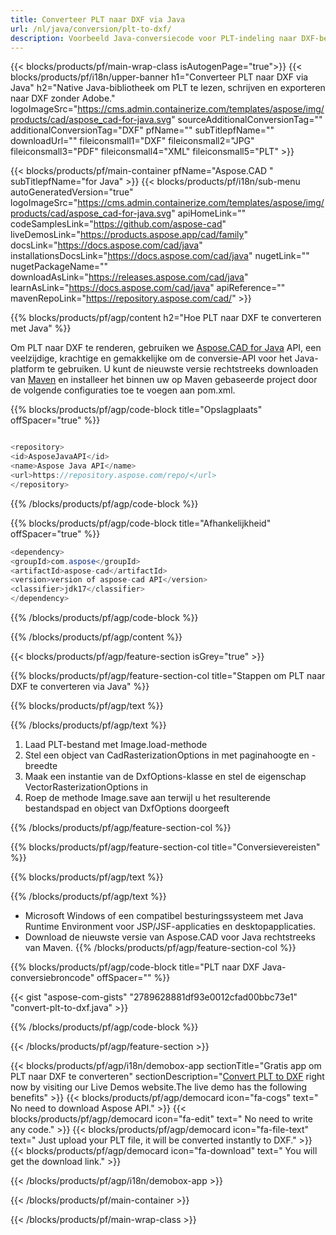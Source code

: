 ```yaml
---
title: Converteer PLT naar DXF via Java 
url: /nl/java/conversion/plt-to-dxf/ 
description: Voorbeeld Java-conversiecode voor PLT-indeling naar DXF-bestand. Gebruik deze voorbeeldcode om PLT naar DXF te converteren binnen elke web- of desktop-Java-toepassing.
---
```


{{< blocks/products/pf/main-wrap-class isAutogenPage="true">}}
{{< blocks/products/pf/i18n/upper-banner h1="Converteer PLT naar DXF via Java" h2="Native Java-bibliotheek om PLT te lezen, schrijven en exporteren naar DXF zonder Adobe." logoImageSrc="https://cms.admin.containerize.com/templates/aspose/img/products/cad/aspose_cad-for-java.svg" sourceAdditionalConversionTag="" additionalConversionTag="DXF" pfName="" subTitlepfName="" downloadUrl="" fileiconsmall1="DXF" fileiconsmall2="JPG" fileiconsmall3="PDF" fileiconsmall4="XML" fileiconsmall5="PLT" >}}

{{< blocks/products/pf/main-container pfName="Aspose.CAD " subTitlepfName="for Java" >}}
{{< blocks/products/pf/i18n/sub-menu autoGeneratedVersion="true" logoImageSrc="https://cms.admin.containerize.com/templates/aspose/img/products/cad/aspose_cad-for-java.svg" apiHomeLink="" codeSamplesLink="https://github.com/aspose-cad" liveDemosLink="https://products.aspose.app/cad/family" docsLink="https://docs.aspose.com/cad/java" installationsDocsLink="https://docs.aspose.com/cad/java" nugetLink="" nugetPackageName="" downloadAsLink="https://releases.aspose.com/cad/java" learnAsLink="https://docs.aspose.com/cad/java" apiReference="" mavenRepoLink="https://repository.aspose.com/cad/" >}}

{{% blocks/products/pf/agp/content h2="Hoe PLT naar DXF te converteren met Java" %}}

Om PLT naar DXF te renderen, gebruiken we <a href=https://products.aspose.com/cad/java>Aspose.CAD for Java</a> API, een veelzijdige, krachtige en gemakkelijke om de conversie-API voor het Java-platform te gebruiken. U kunt de nieuwste versie rechtstreeks downloaden van <a href=https://repository.aspose.com/cad/>Maven</a> en installeer het binnen uw op Maven gebaseerde project door de volgende configuraties toe te voegen aan pom.xml.

{{% blocks/products/pf/agp/code-block title="Opslagplaats" offSpacer="true" %}}

```cs

<repository>
<id>AsposeJavaAPI</id>
<name>Aspose Java API</name>
<url>https://repository.aspose.com/repo/</url>
</repository>

```

{{% /blocks/products/pf/agp/code-block %}}

{{% blocks/products/pf/agp/code-block title="Afhankelijkheid" offSpacer="true" %}}

```cs
<dependency>
<groupId>com.aspose</groupId>
<artifactId>aspose-cad</artifactId>
<version>version of aspose-cad API</version>
<classifier>jdk17</classifier>
</dependency>

```

{{% /blocks/products/pf/agp/code-block %}}

{{% /blocks/products/pf/agp/content %}}

{{< blocks/products/pf/agp/feature-section isGrey="true" >}}

{{% blocks/products/pf/agp/feature-section-col title="Stappen om PLT naar DXF te converteren via Java" %}}

{{% blocks/products/pf/agp/text %}}

{{% /blocks/products/pf/agp/text %}}

1. Laad PLT-bestand met Image.load-methode
1. Stel een object van CadRasterizationOptions in met paginahoogte en -breedte
1. Maak een instantie van de DxfOptions-klasse en stel de eigenschap VectorRasterizationOptions in
1. Roep de methode Image.save aan terwijl u het resulterende bestandspad en object van DxfOptions doorgeeft

{{% /blocks/products/pf/agp/feature-section-col %}}

{{% blocks/products/pf/agp/feature-section-col title="Conversievereisten" %}}

{{% blocks/products/pf/agp/text %}}

{{% /blocks/products/pf/agp/text %}}
- Microsoft Windows of een compatibel besturingssysteem met Java Runtime Environment voor JSP/JSF-applicaties en desktopapplicaties.
- Download de nieuwste versie van Aspose.CAD voor Java rechtstreeks van Maven.
{{% /blocks/products/pf/agp/feature-section-col %}}

{{% blocks/products/pf/agp/code-block title="PLT naar DXF Java-conversiebroncode" offSpacer="" %}}

{{< gist "aspose-com-gists" "2789628881df93e0012cfad00bbc73e1" "convert-plt-to-dxf.java" >}}

{{% /blocks/products/pf/agp/code-block %}}

{{< /blocks/products/pf/agp/feature-section >}}

<!-- aboutfile Starts -->

{{< blocks/products/pf/agp/i18n/demobox-app sectionTitle="Gratis app om PLT naar DXF te converteren" sectionDescription="[Convert PLT to DXF](https://products.aspose.app/cad/conversion/plt-to-dxf) right now by visiting our Live Demos website.The live demo has the following benefits" >}}
        {{< blocks/products/pf/agp/democard icon="fa-cogs" text=" No need to download Aspose API." >}}
        {{< blocks/products/pf/agp/democard icon="fa-edit" text=" No need to write any code." >}}
        {{< blocks/products/pf/agp/democard icon="fa-file-text" text=" Just upload your PLT file, it will be converted instantly to DXF." >}}
        {{< blocks/products/pf/agp/democard icon="fa-download" text=" You will get the download link." >}}

   
{{< /blocks/products/pf/agp/i18n/demobox-app >}}

<!-- aboutfile Ends -->

{{< /blocks/products/pf/main-container >}}
    
{{< /blocks/products/pf/main-wrap-class >}}